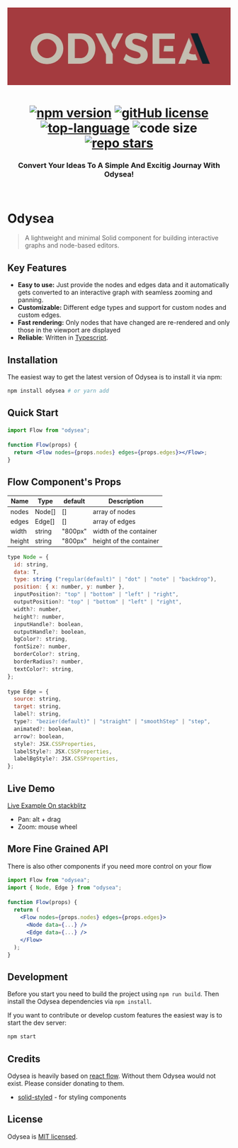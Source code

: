 <div align="center">
<h1><img width="800" src="./src/assets/banner.webp" alt="Odysea banner"><h1>
<a href="https://npmjs.com/package/odysea"><img src="https://img.shields.io/npm/v/odysea?color=c63537" alt="npm version"></a>
<a href="https://github.com/AlidotSal/odysea/blob/main/LICENSE"><img src="https://img.shields.io/github/license/AlidotSal/Odysea?color=446b9e" alt="gitHub license"></a>
<a href="https://www.typescriptlang.org/"><img src="https://img.shields.io/github/languages/top/AlidotSal/Odysea?color=446b9e" alt="top-language"></a>
<img src="https://img.shields.io/github/languages/code-size/AlidotSal/Odysea?color=446b9e" alt="code size">
<a href="https://github.com/AlidotSal/Odysea/stargazers"><img src="https://img.shields.io/github/stars/AlidotSal/Odysea?color=446b9e" alt="repo stars"></a>

### Convert Your Ideas To A Simple And Excitig Journay With Odysea!

<br/>
</div>

# Odysea

> A lightweight and minimal Solid component for building interactive graphs and node-based editors.

## Key Features

- **Easy to use:** Just provide the nodes and edges data and it automatically gets converted to an interactive graph with seamless zooming and panning.
- **Customizable:** Different edge types and support for custom nodes and custom edges.
- **Fast rendering:** Only nodes that have changed are re-rendered and only those in the viewport are displayed
- **Reliable**: Written in [Typescript](https://www.typescriptlang.org/).

## Installation

The easiest way to get the latest version of Odysea is to install it via npm:

```bash
npm install odysea # or yarn add
```

## Quick Start

```jsx
import Flow from "odysea";

function Flow(props) {
  return <Flow nodes={props.nodes} edges={props.edges}></Flow>;
}
```

## Flow Component's Props

| Name   | Type   | default | Description             |
| ------ | ------ | ------- | ----------------------- |
| nodes  | Node[] | []      | array of nodes          |
| edges  | Edge[] | []      | array of edges          |
| width  | string | "800px" | width of the container  |
| height | string | "800px" | height of the container |

```jsx
type Node = {
  id: string,
  data: T,
  type: string ("regular(default)" | "dot" | "note" | "backdrop"),
  position: { x: number, y: number },
  inputPosition?: "top" | "bottom" | "left" | "right",
  outputPosition?: "top" | "bottom" | "left" | "right",
  width?: number,
  height?: number,
  inputHandle?: boolean,
  outputHandle?: boolean,
  bgColor?: string,
  fontSize?: number,
  borderColor?: string,
  borderRadius?: number,
  textColor?: string,
};

type Edge = {
  source: string,
  target: string,
  label?: string,
  type?: "bezier(default)" | "straight" | "smoothStep" | "step",
  animated?: boolean,
  arrow?: boolean,
  style?: JSX.CSSProperties,
  labelStyle?: JSX.CSSProperties,
  labelBgStyle?: JSX.CSSProperties,
};
```

## Live Demo

[Live Example On stackblitz](https://stackblitz.com/edit/vitejs-vite-3ardiv?file=src%2FApp.tsx)

- Pan: alt + drag
- Zoom: mouse wheel

## More Fine Grained API

There is also other components if you need more control on your flow

```jsx
import Flow from "odysea";
import { Node, Edge } from "odysea";

function Flow(props) {
  return (
    <Flow nodes={props.nodes} edges={props.edges}>
      <Node data={...} />
      <Edge data={...} />
    </Flow>
  );
}
```

## Development

Before you start you need to build the project using `npm run build`. Then install the Odysea dependencies via `npm install`.

If you want to contribute or develop custom features the easiest way is to start the dev server:

```sh
npm start
```

## Credits

Odysea is heavily based on [react flow](https://github.com/wbkd/react-flow). Without them Odysea would not exist. Please consider donating to them.

- [solid-styled](https://github.com/LXSMNSYC/solid-styled) - for styling components

## License

Odysea is [MIT licensed](https://github.com/AlidotSal/odysea/blob/main/LICENSE).
